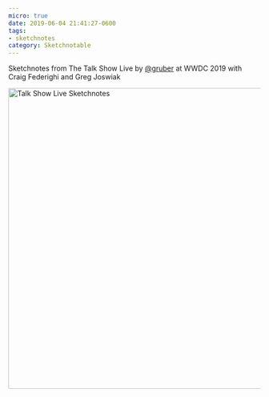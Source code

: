 ```yaml
---
micro: true
date: 2019-06-04 21:41:27-0600
tags:
- sketchnotes
category: Sketchnotable
---
```


Sketchnotes from The Talk Show Live by [@gruber](https://micro.blog/gruber) at WWDC 2019 with Craig Federighi and Greg Joswiak

<img src="https://www.sketchnotable.com/uploads/2019/03b76cd305.jpg" width="600" height="600" alt="Talk Show Live Sketchnotes" />
